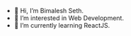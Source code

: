 - 👋 Hi, I’m Bimalesh Seth.
- 👀 I’m interested in Web Development.
- 🌱 I’m currently learning ReactJS.

<!---
Bimalesh-Seth/Bimalesh-Seth is a ✨ special ✨ repository because its `README.md` (this file) appears on your GitHub profile.
You can click the Preview link to take a look at your changes.
--->
